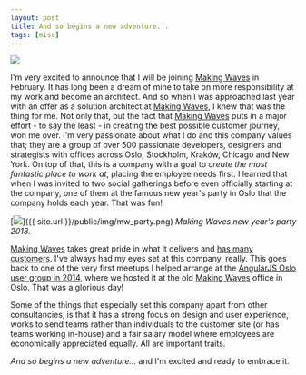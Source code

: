 ```yaml
---
layout: post
title: And so begins a new adventure...
tags: [misc]
---
```



[<img src="{{ site.url }}/public/img/mw_logo.png">](https://www.makingwaves.com/)

I'm very excited to announce that I will be joining [Making Waves](https://www.makingwaves.com/) in February. It has long been a dream of mine to take on more responsibility at my work and become an architect. And so when I was approached last year with an offer as a solution architect at [Making Waves](https://www.makingwaves.com/), I knew that was the thing for me. Not only that, but the fact that [Making Waves](https://www.makingwaves.com/) puts in a major effort - to say the least - in creating the best possible customer journey, won me over. I'm very passionate about what I do and this company values that; they are a group of over 500 passionate developers, designers and strategists with offices across Oslo, Stockholm, Kraków, Chicago and New York. On top of that, this is a company with a goal to *create the most fantastic place to work at*, placing the employee needs first. I learned that when I was invited to two social gatherings before even officially starting at the company, one of them at the famous new year's party in Oslo that the company holds each year. That was fun!

[<img src="{{ site.url }}/public/img/mw_party.png">]({{ site.url }}/public/img/mw_party.png)
*Making Waves new year's party 2018.*

[Making Waves](https://www.makingwaves.com/) takes great pride in what it delivers and [has many customers](https://www.makingwaves.com/our-work/). I've always had my eyes set at this company, really. This goes back to one of the very first meetups I helped arrange at the [AngularJS Oslo user group in 2014](https://www.meetup.com/AngularJS-Oslo/events/163563622/), where we hosted it at the old [Making Waves](https://www.makingwaves.com/) office in Oslo. That was a glorious day! 

Some of the things that especially set this company apart from other consultancies, is that it has a strong focus on design and user experience, works to send teams rather than individuals to the customer site (or has teams working in-house) and a fair salary model where employees are economically appreciated equally. All are important traits.

*And so begins a new adventure...* and I'm excited and ready to embrace it.